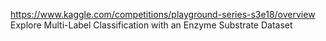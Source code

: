 https://www.kaggle.com/competitions/playground-series-s3e18/overview
Explore Multi-Label Classification with an Enzyme Substrate Dataset
